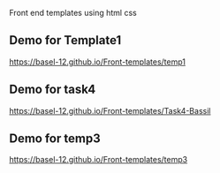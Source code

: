 Front end templates using html css
## Demo for Template1 
https://basel-12.github.io/Front-templates/temp1

## Demo for task4
https://basel-12.github.io/Front-templates/Task4-Bassil

## Demo for temp3
https://basel-12.github.io/Front-templates/temp3
